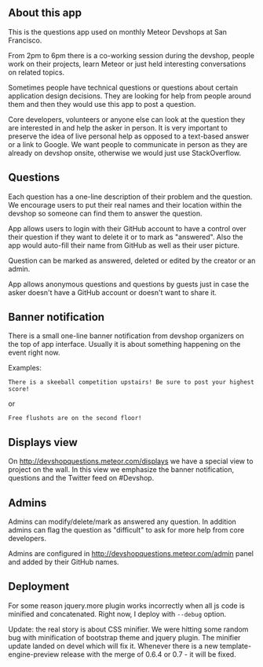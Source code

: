 About this app
--------------

This is the questions app used on monthly Meteor Devshops at San Francisco.

From 2pm to 6pm there is a co-working session during the devshop, people work on
their projects, learn Meteor or just held interesting conversations on related
topics.

Sometimes people have technical questions or questions about certain application
design decisions. They are looking for help from people around them and then
they would use this app to post a question.

Core developers, volunteers or anyone else can look at the question they are
interested in and help the asker in person. It is very important to preserve the
idea of live personal help as opposed to a text-based answer or a link to
Google. We want people to communicate in person as they are already on devshop
onsite, otherwise we would just use StackOverflow.


Questions
---------

Each question has a one-line description of their problem and the question. We
encourage users to put their real names and their location within the devshop so
someone can find them to answer the question.

App allows users to login with their GitHub account to have a control over their
question if they want to delete it or to mark as "answered". Also the app would
auto-fill their name from GitHub as well as their user picture.

Question can be marked as answered, deleted or edited by the creator or an admin.

App allows anonymous questions and questions by guests just in case the asker
doesn't have a GitHub account or doesn't want to share it.

Banner notification
-------------------

There is a small one-line banner notification from devshop organizers on the top
of app interface. Usually it is about something happening on the event right now.

Examples:

    There is a skeeball competition upstairs! Be sure to post your highest score!

or

    Free flushots are on the second floor!


Displays view
-------------

On http://devshopquestions.meteor.com/displays we have a special view to project
on the wall. In this view we emphasize the banner notification, questions and
the Twitter feed on #Devshop.

Admins
------

Admins can modify/delete/mark as answered any question. In addition admins can
flag the question as "difficult" to ask for more help from core developers.

Admins are configured in http://devshopquestions.meteor.com/admin panel and
added by their GitHub names.

Deployment
----------

For some reason jquery.more plugin works incorrectly when all js code is
minified and concatenated. Right now, I deploy with `--debug` option.

Update: the real story is about CSS minifier. We were hitting some random bug
with minification of bootstrap theme and jquery plugin. The minifier update
landed on devel which will fix it. Whenever there is a new
template-engine-preview release with the merge of 0.6.4 or 0.7 - it will be
fixed.

